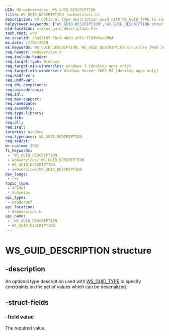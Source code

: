 ```yaml
---
UID: NS:webservices._WS_GUID_DESCRIPTION
title: WS_GUID_DESCRIPTION (webservices.h)
description: An optional type description used with WS_GUID_TYPE to specify constraints on the set of values which can be deserialized.
helpviewer_keywords: ["WS_GUID_DESCRIPTION","WS_GUID_DESCRIPTION structure [Web Services for Windows]","webservices/WS_GUID_DESCRIPTION","wsw.ws_guid_description"]
old-location: wsw\ws_guid_description.htm
tech.root: wsw
ms.assetid: e0a98163-66c3-4b6d-a91c-f143b3aad864
ms.date: 12/05/2018
ms.keywords: WS_GUID_DESCRIPTION, WS_GUID_DESCRIPTION structure [Web Services for Windows], webservices/WS_GUID_DESCRIPTION, wsw.ws_guid_description
req.header: webservices.h
req.include-header: 
req.target-type: Windows
req.target-min-winverclnt: Windows 7 [desktop apps only]
req.target-min-winversvr: Windows Server 2008 R2 [desktop apps only]
req.kmdf-ver: 
req.umdf-ver: 
req.ddi-compliance: 
req.unicode-ansi: 
req.idl: 
req.max-support: 
req.namespace: 
req.assembly: 
req.type-library: 
req.lib: 
req.dll: 
req.irql: 
targetos: Windows
req.typenames: WS_GUID_DESCRIPTION
req.redist: 
ms.custom: 19H1
f1_keywords:
 - _WS_GUID_DESCRIPTION
 - webservices/_WS_GUID_DESCRIPTION
 - WS_GUID_DESCRIPTION
 - webservices/WS_GUID_DESCRIPTION
dev_langs:
 - c++
topic_type:
 - APIRef
 - kbSyntax
api_type:
 - HeaderDef
api_location:
 - WebServices.h
api_name:
 - _WS_GUID_DESCRIPTION
 - WS_GUID_DESCRIPTION
---
```


# WS_GUID_DESCRIPTION structure


## -description

An optional type description used with <a href="/windows/desktop/api/webservices/ne-webservices-ws_type">WS_GUID_TYPE</a> to specify constraints on the set of values
                which can be deserialized.

## -struct-fields

### -field value

The required value.

